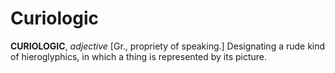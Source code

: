 # Curiologic

**CURIOLOGIC**, _adjective_ \[Gr., propriety of speaking.\] Designating a rude kind of hieroglyphics, in which a thing is represented by its picture.